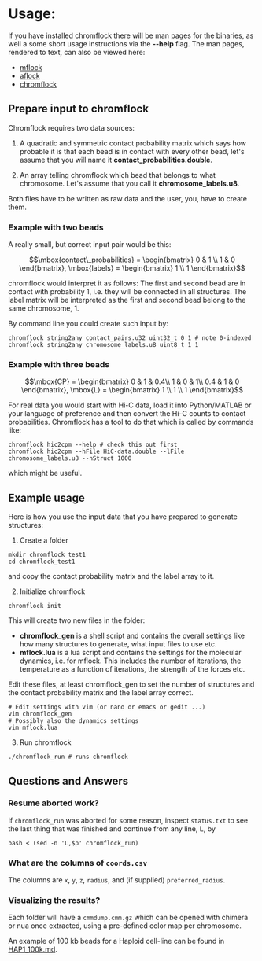 # Usage:

If you have installed chromflock there will be man pages for the
binaries, as well a some short usage instructions via the **--help**
flag. The man pages, rendered to text, can also be viewed here:

 - [mflock](man/mflock.txt)
 - [aflock](man/aflock.txt)
 - [chromflock](man/chromflock.txt)

## Prepare input to chromflock
Chromflock requires two data sources:

1. A quadratic and symmetric contact probability matrix which says how
   probable it is that each bead is in contact with every other bead,
   let's assume that you will name it
   **contact_probabilities.double**.

2. An array telling chromflock which bead that belongs to what
   chromosome. Let's assume that you call it **chromosome_labels.u8**.

Both files have to be written as raw data and the user, you, have to
create them.

### Example with two beads
A really small, but correct input pair would be this:

``` math
\mbox{contact\_probabilities} = \begin{bmatrix} 0 & 1 \\ 1 & 0 \end{bmatrix},
\mbox{labels} = \begin{bmatrix} 1 \\ 1 \end{bmatrix}
```

chromflock would interpret it as follows: The first and second bead
are in contact with probability 1, i.e. they will be connected in all
structures. The label matrix will be interpreted as the first and
second bead belong to the same chromosome, 1.

By command line you could create such input by:

``` shell
chromflock string2any contact_pairs.u32 uint32_t 0 1 # note 0-indexed
chromflock string2any chromosome_labels.u8 uint8_t 1 1
```

### Example with three beads
``` math
\mbox{CP} = \begin{bmatrix} 0 & 1 & 0.4\\ 1 & 0 & 1\\ 0.4 & 1 & 0 \end{bmatrix},
\mbox{L} = \begin{bmatrix} 1 \\ 1 \\ 1 \end{bmatrix}
```


For real data you would start with Hi-C data, load it into
Python/MATLAB or your language of preference and then convert the Hi-C
counts to contact probabilities. Chromflock has a tool to do that
which is called by commands like:

``` shell
chromflock hic2cpm --help # check this out first
chromflock hic2cpm --hFile HiC-data.double --lFile chromosome_labels.u8 --nStruct 1000
```

which might be useful.

## Example usage
Here is how you use the input data that you have prepared to generate
structures:

1. Create a folder
  ``` shell
  mkdir chromflock_test1
  cd chromflock_test1
  ```
  and copy the contact probability matrix and the label array to it.

2. Initialize chromflock
  ``` shell
  chromflock init
  ```
  This will create two new files in the folder:
  - **chromflock_gen** is a shell script and contains the overall
    settings like how many structures to generate, what input files to
    use etc.
  - **mflock.lua** is a lua script and contains the settings for the
    molecular dynamics, i.e. for mflock. This includes the number of
    iterations, the temperature as a function of iterations, the
    strength of the forces etc.

  Edit these files, at least chromflock_gen to set the number of
  structures and the contact probability matrix and the label array
  correct.

  ``` shell
  # Edit settings with vim (or nano or emacs or gedit ...)
  vim chromflock_gen
  # Possibly also the dynamics settings
  vim mflock.lua
  ```
3. Run chromflock
  ```
  ./chromflock_run # runs chromflock
  ```

## Questions and Answers

### Resume aborted work?
If `chromflock_run` was aborted for some reason, inspect `status.txt`
to see the last thing that was finished and continue from any line, L,
by

``` shell
bash < (sed -n 'L,$p' chromflock_run)
```

### What are the columns of `coords.csv`
The columns are `x`, `y`, `z`, `radius`, and
(if supplied) `preferred_radius`.

### Visualizing the results?
Each folder will have a `cmmdump.cmm.gz` which can be opened with
chimera or nua once extracted, using a pre-defined color map per
chromosome.

An example of 100 kb beads for a Haploid cell-line can be found in
[HAP1_100k.md](HAP1_100k.md).
